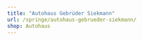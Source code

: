 ```yaml
---
title: "Autohaus Gebrüder Siekmann"
url: /springe/autohaus-gebrueder-siekmann/
shop: Autohaus
---
```

